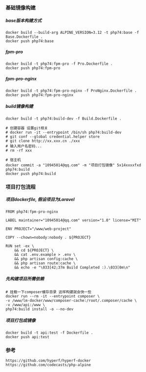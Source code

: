### 基础镜像构建
##### base版本构建方式
```shell
docker build --build-arg ALPINE_VERSION=3.12 -t php74:base -f Base.Dockerfile .
docker push php74:base
```

##### fpm-pro
```shell
docker build -t php74:fpm-pro -f Pro.Dockerfile .
docker push php74:fpm-pro
```

##### fpm-pro-nginx
```shell
docker build -t php74:fpm-pro-nginx -f ProNginx.Dockerfile .
docker push php74:fpm-pro-nginx
```

##### build镜像构建
```shell
docker build -t php74:build-dev -f Build.Dockerfile .

# 创建容器 设置git相关
# docker run -it --entrypoint /bin/sh php74:build-dev
# git conf --global credential.helper store
# git clone http://xx.xxx.cn ./xxx
# 输入用户名密码...
# rm -rf xxx

# 宿主机
docker commit -a "10945014@qq.com" -m "项目打包镜像" 5x14xxxxfxd php74:build
docker push php74:build
```


### 项目打包流程
##### 项目dockerfile, 假设项目为Laravel
```shell
FROM php74:fpm-pro-nginx

LABEL maintainer="10945014@qq.com" version="1.0" license="MIT"

ENV PROJECT="/www/web-project"

COPY --chown=nobody:nobody . ${PROJECT}

RUN set -ex \
    && cd ${PROJECT} \
    && cat .env.example > .env \
    && php artisan config:cache \
    && php artisan route:cache \
    && echo -e "\033[42;37m Build Completed :).\033[0m\n"
```

##### 先构建项目所需依赖
```shell
# 挂载一下composer缓存目录 这样构建就会快一些
docker run --rm -it --entrypoint composer \
-v /www/lm-docker/www/composer-cache:/root/.composer/cache \
-v /www/api:/www \
php74:build install -o --no-dev
```

##### 项目打包成镜像
```shell
docker build -t api:test -f Dockerfile .
docker push api:test
```

### 参考
```shell
https://github.com/hyperf/hyperf-docker
https://github.com/codecasts/php-alpine
```